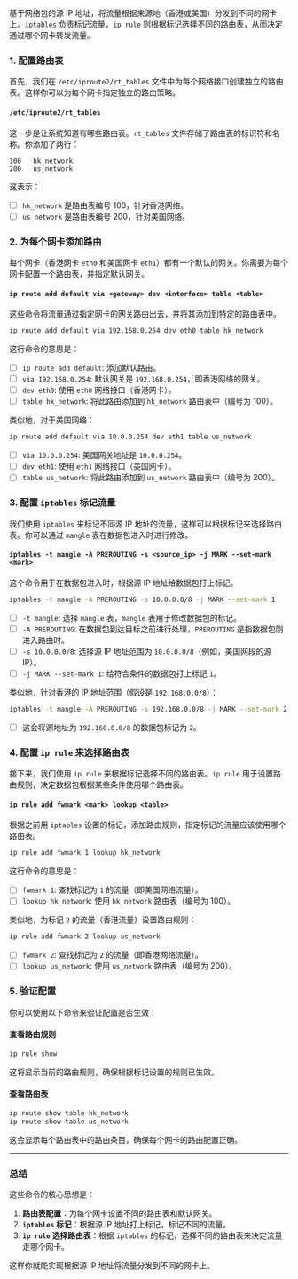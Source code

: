 基于网络包的源 IP 地址，将流量根据来源地（香港或美国）分发到不同的网卡上。`iptables` 负责标记流量，`ip rule` 则根据标记选择不同的路由表，从而决定通过哪个网卡转发流量。

### 1. 配置路由表
首先，我们在 `/etc/iproute2/rt_tables` 文件中为每个网络接口创建独立的路由表。这样你可以为每个网卡指定独立的路由策略。

#### `/etc/iproute2/rt_tables`
这一步是让系统知道有哪些路由表。`rt_tables` 文件存储了路由表的标识符和名称。你添加了两行：

```
100   hk_network
200   us_network
```

这表示：

- [ ] `hk_network` 是路由表编号 100，针对香港网络。
- [ ] `us_network` 是路由表编号 200，针对美国网络。

### 2. 为每个网卡添加路由

每个网卡（香港网卡 `eth0` 和美国网卡 `eth1`）都有一个默认的网关。你需要为每个网卡配置一个路由表，并指定默认网关。

#### `ip route add default via <gateway> dev <interface> table <table>`
这些命令将流量通过指定网卡的网关路由出去，并将其添加到特定的路由表中。

```bash
ip route add default via 192.168.0.254 dev eth0 table hk_network
```

这行命令的意思是：

- [ ] `ip route add default`: 添加默认路由。
- [ ] `via 192.168.0.254`: 默认网关是 `192.168.0.254`，即香港网络的网关。
- [ ] `dev eth0`: 使用 `eth0` 网络接口（香港网卡）。
- [ ] `table hk_network`: 将此路由添加到 `hk_network` 路由表中（编号为 100）。

类似地，对于美国网络：

```bash
ip route add default via 10.0.0.254 dev eth1 table us_network
```

- [ ] `via 10.0.0.254`: 美国网关地址是 `10.0.0.254`。
- [ ] `dev eth1`: 使用 `eth1` 网络接口（美国网卡）。
- [ ] `table us_network`: 将此路由添加到 `us_network` 路由表中（编号为 200）。

### 3. 配置 `iptables` 标记流量

我们使用 `iptables` 来标记不同源 IP 地址的流量，这样可以根据标记来选择路由表。你可以通过 `mangle` 表在数据包进入时进行修改。

#### `iptables -t mangle -A PREROUTING -s <source_ip> -j MARK --set-mark <mark>`
这个命令用于在数据包进入时，根据源 IP 地址给数据包打上标记。

```bash
iptables -t mangle -A PREROUTING -s 10.0.0.0/8 -j MARK --set-mark 1
```

- [ ] `-t mangle`: 选择 `mangle` 表，`mangle` 表用于修改数据包的标记。
- [ ] `-A PREROUTING`: 在数据包到达目标之前进行处理，`PREROUTING` 是指数据包刚进入路由时。
- [ ] `-s 10.0.0.0/8`: 选择源 IP 地址范围为 `10.0.0.0/8`（例如，美国网段的源 IP）。
- [ ] `-j MARK --set-mark 1`: 给符合条件的数据包打上标记 `1`。

类似地，针对香港的 IP 地址范围（假设是 `192.168.0.0/8`）：

```bash
iptables -t mangle -A PREROUTING -s 192.168.0.0/8 -j MARK --set-mark 2
```

- [ ] 这会将源地址为 `192.168.0.0/8` 的数据包标记为 `2`。

### 4. 配置 `ip rule` 来选择路由表

接下来，我们使用 `ip rule` 来根据标记选择不同的路由表。`ip rule` 用于设置路由规则，决定数据包根据某些条件使用哪个路由表。

#### `ip rule add fwmark <mark> lookup <table>`
根据之前用 `iptables` 设置的标记，添加路由规则，指定标记的流量应该使用哪个路由表。

```bash
ip rule add fwmark 1 lookup hk_network
```

这行命令的意思是：

- [ ] `fwmark 1`: 查找标记为 `1` 的流量（即美国网络流量）。
- [ ] `lookup hk_network`: 使用 `hk_network` 路由表（编号为 100）。

类似地，为标记 `2` 的流量（香港流量）设置路由规则：

```bash
ip rule add fwmark 2 lookup us_network
```

- [ ] `fwmark 2`: 查找标记为 `2` 的流量（即香港网络流量）。
- [ ] `lookup us_network`: 使用 `us_network` 路由表（编号为 200）。

### 5. 验证配置

你可以使用以下命令来验证配置是否生效：

#### 查看路由规则
```bash
ip rule show
```
这将显示当前的路由规则，确保根据标记设置的规则已生效。

#### 查看路由表
```bash
ip route show table hk_network
ip route show table us_network
```
这会显示每个路由表中的路由条目，确保每个网卡的路由配置正确。

---

### 总结

这些命令的核心思想是：

1. **路由表配置**：为每个网卡设置不同的路由表和默认网关。
2. **`iptables` 标记**：根据源 IP 地址打上标记，标记不同的流量。
3. **`ip rule` 选择路由表**：根据 `iptables` 的标记，选择不同的路由表来决定流量走哪个网卡。

这样你就能实现根据源 IP 地址将流量分发到不同的网卡上。
